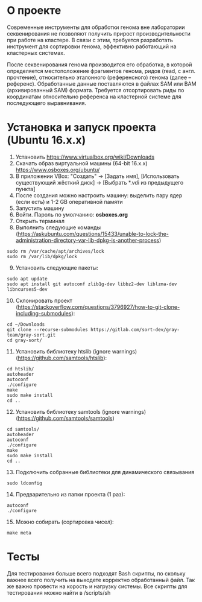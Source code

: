 # О проекте
Современные инструменты для обработки генома вне лаборатории секвенирования не позволяют получить прирост производительности при работе на кластере. В связи с этим, требуется разработать инструмент для сортировки генома, эффективно работающий на кластерных системах.

После секвенирования генома производится его обработка, в которой определяется местоположение фрагментов генома, ридов (read, с англ. прочтение), относительно эталонного (референсного) генома (далее – референс). Обработанные данные поставляются в файлах SAM или BAM (архивированный SAM) формата. Требуется отсортировать риды по координатам относительно референса на кластерной системе для последующего выравнивания.

# Установка и запуск проекта (Ubuntu 16.x.x)
1. Установить https://www.virtualbox.org/wiki/Downloads
2. Скачать образ виртуальной машины (64-bit 16.x.x) https://www.osboxes.org/ubuntu/
3. В приложении VBox: "Создать" -> [Задать имя], [Использовать существующий жёсткий диск] -> [Выбрать *.vdi из предыдущего пункта]
4. После создания можно настроить машину: выделить пару ядер (если есть) и 1-2 GB оперативной памяти
5. Запустить машину
6. Войти. Пароль по умолчанию: **osboxes.org**
7. Открыть терминал
8. Выполнить следующие команды (https://askubuntu.com/questions/15433/unable-to-lock-the-administration-directory-var-lib-dpkg-is-another-process)
```
sudo rm /var/cache/apt/archives/lock
sudo rm /var/lib/dpkg/lock
```
9. Установить следующие пакеты:
```
sudo apt update
sudo apt install git autoconf zlib1g-dev libbz2-dev liblzma-dev libncurses5-dev
```
10. Склонировать проект (https://stackoverflow.com/questions/3796927/how-to-git-clone-including-submodules):
```
cd ~/Downloads
git clone --recurse-submodules https://gitlab.com/sort-dev/gray-team/gray-sort.git
cd gray-sort/
```
11. Установить библиотеку htslib (ignore warnings) (https://github.com/samtools/htslib):
```
cd htslib/
autoheader
autoconf
./configure
make
sudo make install
cd ..
```
12. Установить библиотеку samtools (ignore warnings) (https://github.com/samtools/samtools)
```
cd samtools/
autoheader
autoconf
./configure
make
sudo make install
cd ..
```
13. Подключить собранные библиотеки для динамического связывания
```
sudo ldconfig
```
14. Предварительно из папки проекта (1 раз):
```
autoconf
./configure
```
15. Можно собирать (сортировка чисел):
```
make meta
```

# Тесты
Для тестирования больше всего подходят Bash скрипты, по скольку важнее всего 
получить на выходете корректно обработанный файл. Так же важно провести на корость и
нагрузку системы.
Все скрипты для тестирования можно найти в /scripts/sh

